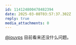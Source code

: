 ```yaml
---
id: 114124800478482394
date: 2025-03-08T03:57:37.302Z
reply: true
media_attachments: 0
---
```


[@iouvps](https://mastodon.social/@iouvps) 目前看来还没什么问题。

